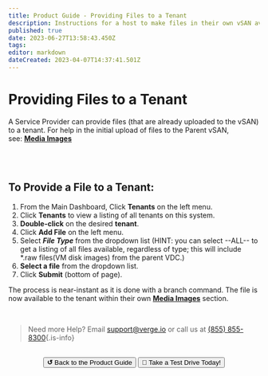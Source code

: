 ```yaml
---
title: Product Guide - Providing Files to a Tenant
description: Instructions for a host to make files in their own vSAN available to a tenant
published: true
date: 2023-06-27T13:58:43.450Z
tags: 
editor: markdown
dateCreated: 2023-04-07T14:37:41.501Z
---
```


# Providing Files to a Tenant

A Service Provider can provide files (that are already uploaded to the vSAN) to a tenant. For help in the initial upload of files to the Parent vSAN, see: [**Media Images**](/public/ProductGuide/uploadingtovSAN)

<br>
<br>

## To Provide a File to a Tenant:

1.  From the Main Dashboard, Click **Tenants** on the left menu.
2.  Click **Tenants** to view a listing of all tenants on this system.
3.  **Double-click** on the desired **tenant**.
4.  Click **Add File** on the left menu.
5.  Select ***File Type*** from the dropdown list (HINT: you can select --ALL-- to get a listing of all files available, regardless of type; this will include \*.raw files(VM disk images) from the parent VDC.)
6.  **Select a file** from the dropdown list.
7.  Click **Submit** (bottom of page).

The process is near-instant as it is done with a branch command. The file is now available to the tenant within their own [**Media Images**](/public/ProductGuide/uploadingtovSAN)  section.

<br>   

> Need more Help? Email <a href="mailto:support@verge.io?subject=Support Inquiry" target="_blank" rel="noopener noreferrer">support@verge.io</a> or call us at <a href="tel:+855-855-8300">(855) 855-8300</a>{.is-info}

<br>

<div style="text-align:center; margin-bottom:5px">
  <a href="../ProductGuide/menu"><button class="button-grey"><b>↺</b> Back to the Product Guide</button></a>
  <a href="https://www.verge.io/test-drive#Demo-Section"><button class="button-cta">🚗 Take a Test Drive Today!</button></a>
</div>